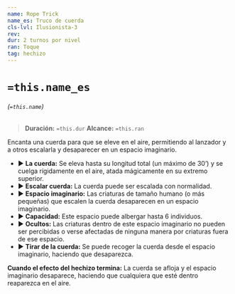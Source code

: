 ```yaml
---
name: Rope Trick
name_es: Truco de cuerda
cls-lvl: Ilusionista-3
rev: 
dur: 2 turnos por nivel
ran: Toque
tag: hechizo
---
```

# `=this.name_es`
###### (`=this.name`)

>**Duración:** `=this.dur`
>**Alcance:** `=this.ran`

Encanta una cuerda para que se eleve en el aire, permitiendo al lanzador y a otros escalarla y desaparecer en un espacio imaginario. 
- ▶ **La cuerda:** Se eleva hasta su longitud total (un máximo de 30’) y se cuelga rígidamente en el aire, atada mágicamente en su extremo superior. 
- ▶ **Escalar cuerda:** La cuerda puede ser escalada con normalidad. 
- ▶ **Espacio imaginario:** Las criaturas de tamaño humano (o más pequeñas) que escalen la cuerda desaparecen en un espacio imaginario. 
- ▶ **Capacidad:** Este espacio puede albergar hasta 6 individuos. 
- ▶ **Ocultos:** Las criaturas dentro de este espacio imaginario no pueden ser percibidas o verse afectadas de ninguna manera por criaturas fuera de ese espacio. 
- ▶ **Tirar de la cuerda:** Se puede recoger la cuerda desde el espacio imaginario, haciendo que desaparezca. 

**Cuando el efecto del hechizo termina:** La cuerda se afloja y el espacio imaginario desaparece, haciendo que cualquiera que esté dentro reaparezca en el aire. 